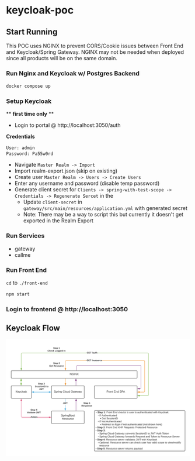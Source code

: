 # keycloak-poc

## Start Running

This POC uses NGINX to prevent CORS/Cookie issues between Front End and Keycloak/Spring Gateway. NGINX may not be needed when deployed since all products will be on the same domain.

### Run Nginx and Keycloak w/ Postgres Backend

```bash
docker compose up
```

### Setup Keycloak

\*\* **first time only** \*\*

- Login to portal @ http://localhost:3050/auth

**Credentials**

```
User: admin
Password: Pa55w0rd
```

- Navigate `Master Realm -> Import`
- Import realm-export.json (skip on existing)
- Create user `Master Realm -> Users -> Create Users`
- Enter any username and password (disable temp password)
- Generate client secret for `Clients -> spring-with-test-scope -> Credentials -> Regenerate Sercet` in the
  - Update `client-secret` in `gateway/src/main/resources/application.yml` with generated secret
  - Note: There may be a way to script this but currently it doesn't get exported in the Realm Export

### Run Services

- gateway
- callme

### Run Front End

`cd` to `./front-end`

```bash
npm start
```

### Login to frontend @ http://localhost:3050

## Keycloak Flow

<p align="center">
  <img src="./docs/keycloak-flow.png" />
</p>
